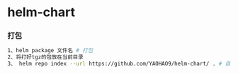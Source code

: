 # helm-chart

### 打包
```bash
1、helm package 文件名 # 打包
2、将打好tgz的包放在当前目录 
3、 helm repo index --url https://github.com/YAOHAO9/helm-chart/ . # 自动更新index.yaml
```
